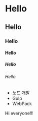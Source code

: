 # Hello

## Hello

### Hello

#### Hello

##### Hello

###### Hello

- 노드 개발
- Gulp
- WebPack

Hi everyone!!!

